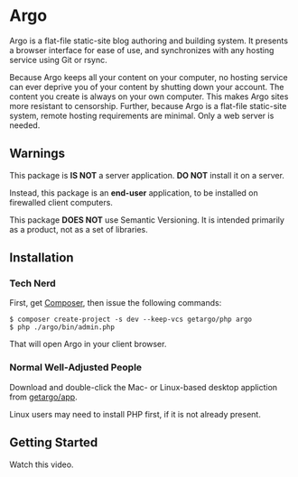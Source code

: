 # Argo

Argo is a flat-file static-site blog authoring and building system. It presents
a browser interface for ease of use, and synchronizes with any hosting service
using Git or rsync.

Because Argo keeps all your content on your computer, no hosting service can
ever deprive you of your content by shutting down your account. The content you
create is always on your own computer. This makes Argo sites more resistant to
censorship. Further, because Argo is a flat-file static-site system, remote
hosting requirements are minimal. Only a web server is needed.

## Warnings

This package is **IS NOT** a server application. **DO NOT** install
it on a server.

Instead, this package is an **end-user** application, to be installed on
firewalled client computers.

This package **DOES NOT** use Semantic Versioning. It is intended primarily as a
product, not as a set of libraries.

## Installation

### Tech Nerd

First,  get [Composer](https://getcomposer.org), then issue
the following commands:

```
$ composer create-project -s dev --keep-vcs getargo/php argo
$ php ./argo/bin/admin.php
```

That will open Argo in your client browser.

### Normal Well-Adjusted People

Download and double-click the Mac- or Linux-based desktop appliction from
[getargo/app](https://github.com/getargo/app).

Linux users may need to install PHP first, if it is not already present.

## Getting Started

Watch this video.
